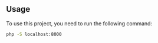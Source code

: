 #

## Usage

To use this project, you need to run the following command:

```bash
php -S localhost:8000
```
